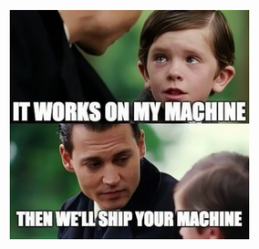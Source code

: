 <p align="center"><img src="https://github.com/Mihail-Larionow/cloud_programming/blob/main/stuff/docker-meme.PNG" width=420/></p>

